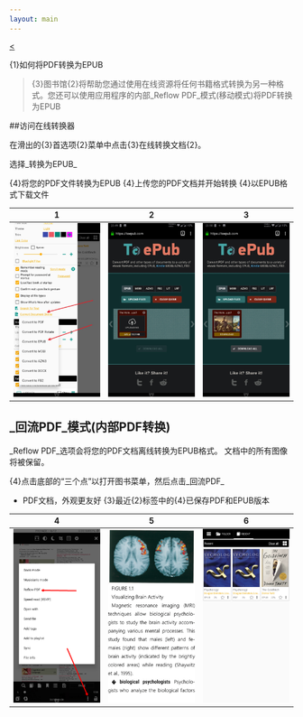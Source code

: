 ```yaml
---
layout: main
---
```

[<](/wiki/faq/zh)

{1}如何将PDF转换为EPUB

> {3}图书馆{2}将帮助您通过使用在线资源将任何书籍格式转换为另一种格式。您还可以使用应用程序的内部_Reflow PDF_模式(移动模式)将PDF转换为EPUB

##访问在线转换器

在滑出的{3}首选项{2}菜单中点击{3}在线转换文档{2}。

选择_转换为EPUB_

{4}将您的PDF文件转换为EPUB
{4}上传您的PDF文档并开始转换
{4}以EPUB格式下载文件

|1|2|3|
|-|-|-|
|![](1.png)|![](2.png)|![](3.png)|


## _回流PDF_模式(内部PDF转换)

_Reflow PDF_选项会将您的PDF文档离线转换为EPUB格式。
文档中的所有图像将被保留。

{4}点击底部的“三个点”以打开图书菜单，然后点击_回流PDF_
* PDF文档，外观更友好
{3}最近{2}标签中的{4}已保存PDF和EPUB版本

|4|5|6|
|-|-|-|
|![](4.png)|![](5.png)|![](6.png)|


